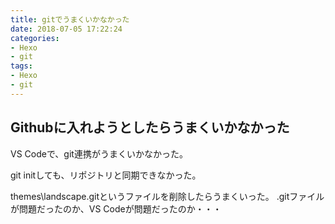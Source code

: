 ```yaml
---
title: gitでうまくいかなかった
date: 2018-07-05 17:22:24
categories:
- Hexo
- git
tags:
- Hexo
- git
---
```

## Githubに入れようとしたらうまくいかなかった

VS Codeで、git連携がうまくいかなかった。

git initしても、リポジトリと同期できなかった。

themes\landscape\.gitというファイルを削除したらうまくいった。
.gitファイルが問題だったのか、VS Codeが問題だったのか・・・

